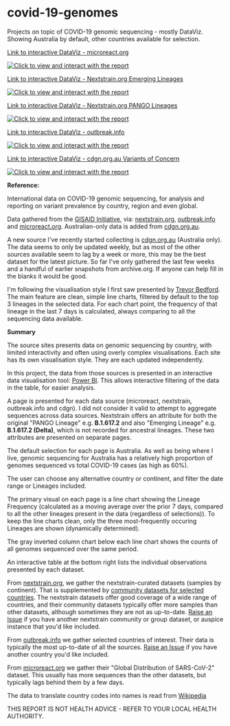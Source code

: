 # covid-19-genomes
Projects on topic of COVID-19 genomic sequencing - mostly DataViz. 
Showing Australia by default, other countries available for selection. 

[Link to interactive DataViz - microreact.org](https://app.powerbi.com/view?r=eyJrIjoiODVkYTI5ZjItMzgyZi00MWQwLWJmM2MtMTg2OGU0ZGIzZDkwIiwidCI6ImRjMWYwNGY1LWMxZTUtNDQyOS1hODEyLTU3OTNiZTQ1YmY5ZCIsImMiOjEwfQ%3D%3D&pageName=ReportSection997d97b50e877049bbb3)

[![Click to view and interact with the report](https://github.com/Mike-Honey/covid-19-genomes/raw/main/Coronavirus%20-%20Genomic%20epidemiology%20-%20microreact.png)](https://app.powerbi.com/view?r=eyJrIjoiODVkYTI5ZjItMzgyZi00MWQwLWJmM2MtMTg2OGU0ZGIzZDkwIiwidCI6ImRjMWYwNGY1LWMxZTUtNDQyOS1hODEyLTU3OTNiZTQ1YmY5ZCIsImMiOjEwfQ%3D%3D&pageName=ReportSection997d97b50e877049bbb3)

[Link to interactive DataViz - Nextstrain.org Emerging Lineages](https://app.powerbi.com/view?r=eyJrIjoiODVkYTI5ZjItMzgyZi00MWQwLWJmM2MtMTg2OGU0ZGIzZDkwIiwidCI6ImRjMWYwNGY1LWMxZTUtNDQyOS1hODEyLTU3OTNiZTQ1YmY5ZCIsImMiOjEwfQ%3D%3D&pageName=ReportSection693439c30c9bebd59531)

[![Click to view and interact with the report](https://github.com/Mike-Honey/covid-19-genomes/raw/main/Coronavirus%20-%20Genomic%20epidemiology%20-%20nextstrain%20emerging.png)](https://app.powerbi.com/view?r=eyJrIjoiODVkYTI5ZjItMzgyZi00MWQwLWJmM2MtMTg2OGU0ZGIzZDkwIiwidCI6ImRjMWYwNGY1LWMxZTUtNDQyOS1hODEyLTU3OTNiZTQ1YmY5ZCIsImMiOjEwfQ%3D%3D&pageName=ReportSection693439c30c9bebd59531)

[Link to interactive DataViz - Nextstrain.org PANGO Lineages](https://app.powerbi.com/view?r=eyJrIjoiODVkYTI5ZjItMzgyZi00MWQwLWJmM2MtMTg2OGU0ZGIzZDkwIiwidCI6ImRjMWYwNGY1LWMxZTUtNDQyOS1hODEyLTU3OTNiZTQ1YmY5ZCIsImMiOjEwfQ%3D%3D&pageName=ReportSectiondcdcb000c3e8d08070c6)

[![Click to view and interact with the report](https://github.com/Mike-Honey/covid-19-genomes/raw/main/Coronavirus%20-%20Genomic%20epidemiology%20-%20nextstrain%20PANGO.png)](https://app.powerbi.com/view?r=eyJrIjoiODVkYTI5ZjItMzgyZi00MWQwLWJmM2MtMTg2OGU0ZGIzZDkwIiwidCI6ImRjMWYwNGY1LWMxZTUtNDQyOS1hODEyLTU3OTNiZTQ1YmY5ZCIsImMiOjEwfQ%3D%3D&pageName=ReportSectiondcdcb000c3e8d08070c6)

[Link to interactive DataViz - outbreak.info](https://app.powerbi.com/view?r=eyJrIjoiODVkYTI5ZjItMzgyZi00MWQwLWJmM2MtMTg2OGU0ZGIzZDkwIiwidCI6ImRjMWYwNGY1LWMxZTUtNDQyOS1hODEyLTU3OTNiZTQ1YmY5ZCIsImMiOjEwfQ%3D%3D&pageName=ReportSection8e7ea6853e5ed0f5231f)

[![Click to view and interact with the report](https://github.com/Mike-Honey/covid-19-genomes/raw/main/Coronavirus%20-%20Genomic%20epidemiology%20-%20outbreak%20info.png)](https://app.powerbi.com/view?r=eyJrIjoiODVkYTI5ZjItMzgyZi00MWQwLWJmM2MtMTg2OGU0ZGIzZDkwIiwidCI6ImRjMWYwNGY1LWMxZTUtNDQyOS1hODEyLTU3OTNiZTQ1YmY5ZCIsImMiOjEwfQ%3D%3D&pageName=ReportSection8e7ea6853e5ed0f5231f)

[Link to interactive DataViz - cdgn.org.au Variants of Concern](https://app.powerbi.com/view?r=eyJrIjoiODVkYTI5ZjItMzgyZi00MWQwLWJmM2MtMTg2OGU0ZGIzZDkwIiwidCI6ImRjMWYwNGY1LWMxZTUtNDQyOS1hODEyLTU3OTNiZTQ1YmY5ZCIsImMiOjEwfQ%3D%3D&pageName=ReportSection057102130a8cc001a462)

[![Click to view and interact with the report](https://github.com/Mike-Honey/covid-19-genomes/raw/main/Coronavirus%20-%20Genomic%20epidemiology%20-%20cdgn.png)](https://app.powerbi.com/view?r=eyJrIjoiODVkYTI5ZjItMzgyZi00MWQwLWJmM2MtMTg2OGU0ZGIzZDkwIiwidCI6ImRjMWYwNGY1LWMxZTUtNDQyOS1hODEyLTU3OTNiZTQ1YmY5ZCIsImMiOjEwfQ%3D%3D&pageName=ReportSection057102130a8cc001a462)

**Reference:**

International data on COVID-19 genomic sequencing, for analysis and reporting on variant prevalence by country, region and even global.

Data gathered from the [GISAID Initiative](https://www.gisaid.org), via: [nextstrain.org](https://nextstrain.org), [outbreak.info](https://outbreak.info) and [microreact.org](https://microreact.org). Australian-only data is added from [cdgn.org.au](https://cdgn.org.au).

A new source I've recently started collecting is [cdgn.org.au](https://www.cdgn.org.au/variants-of-concern) (Australia only). The data seems to only be updated weekly, but as most of the other sources available seem to lag by a week or more, this may be the best dataset for the latest picture. So far I've only gathered the last few weeks and a handful of earlier snapshots from archive.org. If anyone can help fill in the blanks it would be good.

I'm following the visualisation style I first saw presented by [Trevor Bedford](https://twitter.com/trvrb/status/1392132870064381956?s=20). The main feature are clean, simple line charts, filtered by default to the top 3 lineages in the selected data. For each chart point, the frequency of that lineage in the last 7 days is calculated, always comparing to all the sequencing data available.

**Summary**

The source sites presents data on genomic sequencing by country, with limited interactivity and often using overly complex visualisations.  Each site has its own visualisation style. They are each updated independently.

In this project, the data from those sources is presented in an interactive data visualisation tool: [Power BI](https://powerbi.microsoft.com). This allows interactive filtering of the data in the table, for easier analysis.

A page is presented for each data source (microreact, nextstrain, outbreak.info and cdgn). I did not consider it valid to attempt to aggregate sequences across data sources. Nextstrain offers an attribute for both the original "PANGO Lineage" e.g. **B.1.617.2** and also "Emerging Lineage" e.g. **B.1.617.2 (Delta)**, which is not recorded for ancestral lineages. These two attributes are presented on separate pages.

The default selection for each page is Australia. As well as being where I live, genomic sequencing for Australia has a relatively high proportion of genomes sequenced vs total COVID-19 cases (as high as 60%).

The user can choose any alternative country or continent, and filter the date range or Lineages included.

The primary visual on each page is a line chart showing the Lineage Frequency (calculated as a moving average over the prior 7 days, compared to all the other lineages present in the data (regardless of selections)). To keep the line charts clean, only the three most-frequently occuring Lineages are shown (dynamically determined).  

The gray inverted column chart below each line chart shows the counts of all genomes sequenced over the same period.

An interactive table at the bottom right lists the individual observations presented by each dataset.

From [nextstrain.org](https://nextstrain.org), we gather the nextstrain-curated datasets (samples by continent). That is supplemented by [community datasets for selected countries](https://nextstrain.org/sars-cov-2#datasets).  The nextstrain datasets offer good coverage of a wide range of countries, and their community datasets typically offer more samples than other datasets, although sometimes they are not as up-to-date. [Raise an Issue](https://github.com/Mike-Honey/covid-19-genomes/issues) if you have another nextstrain community or group dataset, or auspice instance that you'd like included. 

From [outbreak.info](https://outbreak.info) we gather selected countries of interest. Their data is typically the most up-to-date of all the sources.  [Raise an Issue](https://github.com/Mike-Honey/covid-19-genomes/issues) if you have another country you'd like included. 

From [microreact.org](https://microreact.org) we gather their "Global Distribution of SARS-CoV-2" dataset. This usually has more sequences than the other datasets, but typically lags behind them by a few days. 

The data to translate country codes into names is read from [Wikipedia](https://en.wikipedia.org/wiki/List_of_ISO_3166_country_codes)


THIS REPORT IS NOT HEALTH ADVICE - REFER TO YOUR LOCAL HEALTH AUTHORITY.

